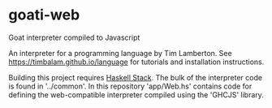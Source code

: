 # goati-web
Goat interpreter compiled to Javascript

An interpreter for a programming language by Tim Lamberton.
See https://timbalam.github.io/language for tutorials and installation instructions.

Building this project requires [Haskell Stack](https://docs.haskellstack.org/en/stable/).
The bulk of the interpreter code is found in '../common'.
In this repository
'app/Web.hs' contains code for defining the web-compatible interpreter compiled using the
'GHCJS' library.